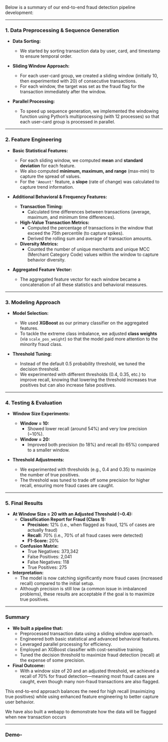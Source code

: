 Below is a summary of our end-to-end fraud detection pipeline development:

---

### **1. Data Preprocessing & Sequence Generation**
- **Data Sorting:**  
  - We started by sorting transaction data by user, card, and timestamp to ensure temporal order.
  
- **Sliding Window Approach:**  
  - For each user-card group, we created a sliding window (initially 10, then experimented with 20) of consecutive transactions.
  - For each window, the target was set as the fraud flag for the transaction immediately after the window.
  
- **Parallel Processing:**  
  - To speed up sequence generation, we implemented the windowing function using Python’s multiprocessing (with 12 processes) so that each user-card group is processed in parallel.

---

### **2. Feature Engineering**
- **Basic Statistical Features:**  
  - For each sliding window, we computed **mean** and **standard deviation** for each feature.
  - We also computed **minimum, maximum, and range** (max-min) to capture the spread of values.
  - For the `'Amount'` feature, a **slope** (rate of change) was calculated to capture trend information.

- **Additional Behavioral & Frequency Features:**  
  - **Transaction Timing:**  
    - Calculated time differences between transactions (average, maximum, and minimum time differences).
  - **High-Value Transaction Metrics:**  
    - Computed the percentage of transactions in the window that exceed the 75th percentile (to capture spikes).
    - Derived the rolling sum and average of transaction amounts.
  - **Diversity Metrics:**  
    - Counted the number of unique merchants and unique MCC (Merchant Category Code) values within the window to capture behavior diversity.

- **Aggregated Feature Vector:**  
  - The aggregated feature vector for each window became a concatenation of all these statistics and behavioral measures.

---

### **3. Modeling Approach**
- **Model Selection:**  
  - We used **XGBoost** as our primary classifier on the aggregated features.
  - To tackle the extreme class imbalance, we adjusted **class weights** (via `scale_pos_weight`) so that the model paid more attention to the minority fraud class.

- **Threshold Tuning:**  
  - Instead of the default 0.5 probability threshold, we tuned the decision threshold.
  - We experimented with different thresholds (0.4, 0.35, etc.) to improve recall, knowing that lowering the threshold increases true positives but can also increase false positives.

---

### **4. Testing & Evaluation**
- **Window Size Experiments:**  
  - **Window = 10:**  
    - Showed lower recall (around 54%) and very low precision (~10%).
  - **Window = 20:**  
    - Improved both precision (to 18%) and recall (to 65%) compared to a smaller window.
  
- **Threshold Adjustments:**  
  - We experimented with thresholds (e.g., 0.4 and 0.35) to maximize the number of true positives.
  - The threshold was tuned to trade off some precision for higher recall, ensuring more fraud cases are caught.

---

### **5. Final Results**
- **At Window Size = 20 with an Adjusted Threshold (~0.4):**
  - **Classification Report for Fraud (Class 1):**
    - **Precision:** 12% (i.e., when flagged as fraud, 12% of cases are actually fraud)
    - **Recall:** 70% (i.e., 70% of all fraud cases were detected)
    - **F1-Score:** 20%
  - **Confusion Matrix:**
    - True Negatives: 373,342  
    - False Positives: 2,041  
    - False Negatives: 118  
    - True Positives: 275
- **Interpretation:**  
  - The model is now catching significantly more fraud cases (increased recall) compared to the initial setup.
  - Although precision is still low (a common issue in imbalanced problems), these results are acceptable if the goal is to maximize true positives.
  
---

### **Summary**
- **We built a pipeline that:**
  - Preprocessed transaction data using a sliding window approach.
  - Engineered both basic statistical and advanced behavioral features.
  - Leveraged parallel processing for efficiency.
  - Employed an XGBoost classifier with cost-sensitive training.
  - Tuned the decision threshold to maximize fraud detection (recall) at the expense of some precision.
- **Final Outcome:**  
  - With a window size of 20 and an adjusted threshold, we achieved a recall of 70% for fraud detection—meaning most fraud cases are caught, even though many non-fraud transactions are also flagged.

This end-to-end approach balances the need for high recall (maximizing true positives) while using enhanced feature engineering to better capture user behavior.

We have also built a webapp to demonstrate how the data will be flagged when new transaction occurs

---
### **Demo**-
